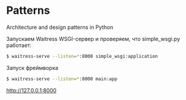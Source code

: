 # Patterns
Architecture and design patterns in Python

Запускаем Waitress WSGI-сервер и проверяем, что simple_wsgi.py работает:
```sh
$ waitress-serve --listen=*:8000 simple_wsgi:application
```


Запуск фреймворка 
```sh
$ waitress-serve --listen=*:8000 main:app
```

http://127.0.0.1:8000